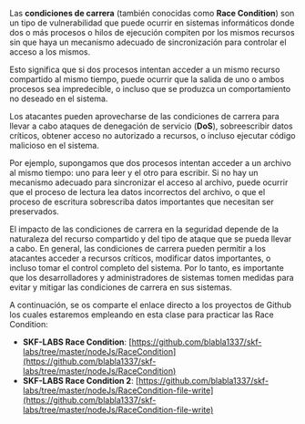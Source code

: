 Las **condiciones de carrera** (también conocidas como **Race Condition**) son un tipo de vulnerabilidad que puede ocurrir en sistemas informáticos donde dos o más procesos o hilos de ejecución compiten por los mismos recursos sin que haya un mecanismo adecuado de sincronización para controlar el acceso a los mismos.

Esto significa que si dos procesos intentan acceder a un mismo recurso compartido al mismo tiempo, puede ocurrir que la salida de uno o ambos procesos sea impredecible, o incluso que se produzca un comportamiento no deseado en el sistema.

Los atacantes pueden aprovecharse de las condiciones de carrera para llevar a cabo ataques de denegación de servicio (**DoS**), sobreescribir datos críticos, obtener acceso no autorizado a recursos, o incluso ejecutar código malicioso en el sistema.

Por ejemplo, supongamos que dos procesos intentan acceder a un archivo al mismo tiempo: uno para leer y el otro para escribir. Si no hay un mecanismo adecuado para sincronizar el acceso al archivo, puede ocurrir que el proceso de lectura lea datos incorrectos del archivo, o que el proceso de escritura sobrescriba datos importantes que necesitan ser preservados.

El impacto de las condiciones de carrera en la seguridad depende de la naturaleza del recurso compartido y del tipo de ataque que se pueda llevar a cabo. En general, las condiciones de carrera pueden permitir a los atacantes acceder a recursos críticos, modificar datos importantes, o incluso tomar el control completo del sistema. Por lo tanto, es importante que los desarrolladores y administradores de sistemas tomen medidas para evitar y mitigar las condiciones de carrera en sus sistemas.

A continuación, se os comparte el enlace directo a los proyectos de Github los cuales estaremos empleando en esta clase para practicar las Race Condition:

- **SKF-LABS Race Condition**: [https://github.com/blabla1337/skf-labs/tree/master/nodeJs/RaceCondition](https://github.com/blabla1337/skf-labs/tree/master/nodeJs/RaceCondition)
- **SKF-LABS Race Condition 2**: [https://github.com/blabla1337/skf-labs/tree/master/nodeJs/RaceCondition-file-write](https://github.com/blabla1337/skf-labs/tree/master/nodeJs/RaceCondition-file-write)